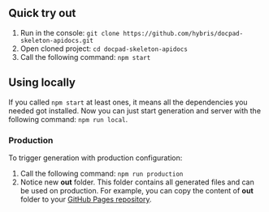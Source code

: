 ## Quick try out

1. Run in the console: `git clone https://github.com/hybris/docpad-skeleton-apidocs.git`
2. Open cloned project: `cd docpad-skeleton-apidocs`
3. Call the following command: `npm start`

## Using locally

If you called `npm start` at least ones, it means all the dependencies you needed got installed. Now you can just start generation and server with the following command: `npm run local`.

### Production

To trigger generation with production configuration:
1. Call the following command: `npm run production`
2. Notice new **out** folder. This folder contains all generated files and can be used on production. For example, you can copy the content of **out** folder to your [GitHub Pages repository](https://pages.github.com/).
